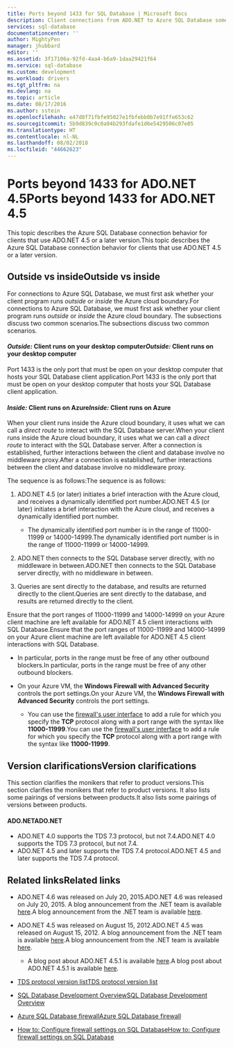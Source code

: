 ```yaml
---
title: Ports beyond 1433 for SQL Database | Microsoft Docs
description: Client connections from ADO.NET to Azure SQL Database sometimes bypass the proxy and interact directly with the database. Ports other than 1433 become important.
services: sql-database
documentationcenter: ''
author: MightyPen
manager: jhubbard
editor: ''
ms.assetid: 3f17106a-92fd-4aa4-b6a9-1daa29421f64
ms.service: sql-database
ms.custom: development
ms.workload: drivers
ms.tgt_pltfrm: na
ms.devlang: na
ms.topic: article
ms.date: 08/17/2016
ms.author: sstein
ms.openlocfilehash: e47d8f71fbfe95027e1fbfebb0b7e91ffe653c62
ms.sourcegitcommit: 5b9d839c0c0a94b293fdafe1d6e5429506c07e05
ms.translationtype: HT
ms.contentlocale: nl-NL
ms.lasthandoff: 08/02/2018
ms.locfileid: "44662623"
---
```

# <a name="ports-beyond-1433-for-adonet-45"></a><span data-ttu-id="4f295-104">Ports beyond 1433 for ADO.NET 4.5</span><span class="sxs-lookup"><span data-stu-id="4f295-104">Ports beyond 1433 for ADO.NET 4.5</span></span>
<span data-ttu-id="4f295-105">This topic describes the Azure SQL Database connection behavior for clients that use ADO.NET 4.5 or a later version.</span><span class="sxs-lookup"><span data-stu-id="4f295-105">This topic describes the Azure SQL Database connection behavior for clients that use ADO.NET 4.5 or a later version.</span></span>

## <a name="outside-vs-inside"></a><span data-ttu-id="4f295-106">Outside vs inside</span><span class="sxs-lookup"><span data-stu-id="4f295-106">Outside vs inside</span></span>
<span data-ttu-id="4f295-107">For connections to Azure SQL Database, we must first ask whether your client program runs *outside* or *inside* the Azure cloud boundary.</span><span class="sxs-lookup"><span data-stu-id="4f295-107">For connections to Azure SQL Database, we must first ask whether your client program runs *outside* or *inside* the Azure cloud boundary.</span></span> <span data-ttu-id="4f295-108">The subsections discuss two common scenarios.</span><span class="sxs-lookup"><span data-stu-id="4f295-108">The subsections discuss two common scenarios.</span></span>

#### <a name="outside-client-runs-on-your-desktop-computer"></a><span data-ttu-id="4f295-109">*Outside:* Client runs on your desktop computer</span><span class="sxs-lookup"><span data-stu-id="4f295-109">*Outside:* Client runs on your desktop computer</span></span>
<span data-ttu-id="4f295-110">Port 1433 is the only port that must be open on your desktop computer that hosts your SQL Database client application.</span><span class="sxs-lookup"><span data-stu-id="4f295-110">Port 1433 is the only port that must be open on your desktop computer that hosts your SQL Database client application.</span></span>

#### <a name="inside-client-runs-on-azure"></a><span data-ttu-id="4f295-111">*Inside:* Client runs on Azure</span><span class="sxs-lookup"><span data-stu-id="4f295-111">*Inside:* Client runs on Azure</span></span>
<span data-ttu-id="4f295-112">When your client runs inside the Azure cloud boundary, it uses what we can call a *direct route* to interact with the SQL Database server.</span><span class="sxs-lookup"><span data-stu-id="4f295-112">When your client runs inside the Azure cloud boundary, it uses what we can call a *direct route* to interact with the SQL Database server.</span></span> <span data-ttu-id="4f295-113">After a connection is established, further interactions between the client and database involve no middleware proxy.</span><span class="sxs-lookup"><span data-stu-id="4f295-113">After a connection is established, further interactions between the client and database involve no middleware proxy.</span></span>

<span data-ttu-id="4f295-114">The sequence is as follows:</span><span class="sxs-lookup"><span data-stu-id="4f295-114">The sequence is as follows:</span></span>

1. <span data-ttu-id="4f295-115">ADO.NET 4.5 (or later) initiates a brief interaction with the Azure cloud, and receives a dynamically identified port number.</span><span class="sxs-lookup"><span data-stu-id="4f295-115">ADO.NET 4.5 (or later) initiates a brief interaction with the Azure cloud, and receives a dynamically identified port number.</span></span>
   
   * <span data-ttu-id="4f295-116">The dynamically identified port number is in the range of 11000-11999 or 14000-14999.</span><span class="sxs-lookup"><span data-stu-id="4f295-116">The dynamically identified port number is in the range of 11000-11999 or 14000-14999.</span></span>
2. <span data-ttu-id="4f295-117">ADO.NET then connects to the SQL Database server directly, with no middleware in between.</span><span class="sxs-lookup"><span data-stu-id="4f295-117">ADO.NET then connects to the SQL Database server directly, with no middleware in between.</span></span>
3. <span data-ttu-id="4f295-118">Queries are sent directly to the database, and results are returned directly to the client.</span><span class="sxs-lookup"><span data-stu-id="4f295-118">Queries are sent directly to the database, and results are returned directly to the client.</span></span>

<span data-ttu-id="4f295-119">Ensure that the port ranges of 11000-11999 and 14000-14999 on your Azure client machine are left available for ADO.NET 4.5 client interactions with SQL Database.</span><span class="sxs-lookup"><span data-stu-id="4f295-119">Ensure that the port ranges of 11000-11999 and 14000-14999 on your Azure client machine are left available for ADO.NET 4.5 client interactions with SQL Database.</span></span>

* <span data-ttu-id="4f295-120">In particular, ports in the range must be free of any other outbound blockers.</span><span class="sxs-lookup"><span data-stu-id="4f295-120">In particular, ports in the range must be free of any other outbound blockers.</span></span>
* <span data-ttu-id="4f295-121">On your Azure VM, the **Windows Firewall with Advanced Security** controls the port settings.</span><span class="sxs-lookup"><span data-stu-id="4f295-121">On your Azure VM, the **Windows Firewall with Advanced Security** controls the port settings.</span></span>
  
  * <span data-ttu-id="4f295-122">You can use the [firewall's user interface](http://msdn.microsoft.com/library/cc646023.aspx) to add a rule for which you specify the **TCP** protocol along with a port range with the syntax like **11000-11999**.</span><span class="sxs-lookup"><span data-stu-id="4f295-122">You can use the [firewall's user interface](http://msdn.microsoft.com/library/cc646023.aspx) to add a rule for which you specify the **TCP** protocol along with a port range with the syntax like **11000-11999**.</span></span>

## <a name="version-clarifications"></a><span data-ttu-id="4f295-123">Version clarifications</span><span class="sxs-lookup"><span data-stu-id="4f295-123">Version clarifications</span></span>
<span data-ttu-id="4f295-124">This section clarifies the monikers that refer to product versions.</span><span class="sxs-lookup"><span data-stu-id="4f295-124">This section clarifies the monikers that refer to product versions.</span></span> <span data-ttu-id="4f295-125">It also lists some pairings of versions between products.</span><span class="sxs-lookup"><span data-stu-id="4f295-125">It also lists some pairings of versions between products.</span></span>

#### <a name="adonet"></a><span data-ttu-id="4f295-126">ADO.NET</span><span class="sxs-lookup"><span data-stu-id="4f295-126">ADO.NET</span></span>
* <span data-ttu-id="4f295-127">ADO.NET 4.0 supports the TDS 7.3 protocol, but not 7.4.</span><span class="sxs-lookup"><span data-stu-id="4f295-127">ADO.NET 4.0 supports the TDS 7.3 protocol, but not 7.4.</span></span>
* <span data-ttu-id="4f295-128">ADO.NET 4.5 and later supports the TDS 7.4 protocol.</span><span class="sxs-lookup"><span data-stu-id="4f295-128">ADO.NET 4.5 and later supports the TDS 7.4 protocol.</span></span>

## <a name="related-links"></a><span data-ttu-id="4f295-129">Related links</span><span class="sxs-lookup"><span data-stu-id="4f295-129">Related links</span></span>
* <span data-ttu-id="4f295-130">ADO.NET 4.6 was released on July 20, 2015.</span><span class="sxs-lookup"><span data-stu-id="4f295-130">ADO.NET 4.6 was released on July 20, 2015.</span></span> <span data-ttu-id="4f295-131">A blog announcement from the .NET team is available [here](http://blogs.msdn.com/b/dotnet/archive/2015/07/20/announcing-net-framework-4-6.aspx).</span><span class="sxs-lookup"><span data-stu-id="4f295-131">A blog announcement from the .NET team is available [here](http://blogs.msdn.com/b/dotnet/archive/2015/07/20/announcing-net-framework-4-6.aspx).</span></span>
* <span data-ttu-id="4f295-132">ADO.NET 4.5 was released on August 15, 2012.</span><span class="sxs-lookup"><span data-stu-id="4f295-132">ADO.NET 4.5 was released on August 15, 2012.</span></span> <span data-ttu-id="4f295-133">A blog announcement from the .NET team is available [here](http://blogs.msdn.com/b/dotnet/archive/2012/08/15/announcing-the-release-of-net-framework-4-5-rtm-product-and-source-code.aspx).</span><span class="sxs-lookup"><span data-stu-id="4f295-133">A blog announcement from the .NET team is available [here](http://blogs.msdn.com/b/dotnet/archive/2012/08/15/announcing-the-release-of-net-framework-4-5-rtm-product-and-source-code.aspx).</span></span>
  
  * <span data-ttu-id="4f295-134">A blog post about ADO.NET 4.5.1 is available [here](http://blogs.msdn.com/b/dotnet/archive/2013/06/26/announcing-the-net-framework-4-5-1-preview.aspx).</span><span class="sxs-lookup"><span data-stu-id="4f295-134">A blog post about ADO.NET 4.5.1 is available [here](http://blogs.msdn.com/b/dotnet/archive/2013/06/26/announcing-the-net-framework-4-5-1-preview.aspx).</span></span>
* [<span data-ttu-id="4f295-135">TDS protocol version list</span><span class="sxs-lookup"><span data-stu-id="4f295-135">TDS protocol version list</span></span>](http://www.freetds.org/userguide/tdshistory.htm)
* [<span data-ttu-id="4f295-136">SQL Database Development Overview</span><span class="sxs-lookup"><span data-stu-id="4f295-136">SQL Database Development Overview</span></span>](sql-database-develop-overview.md)
* [<span data-ttu-id="4f295-137">Azure SQL Database firewall</span><span class="sxs-lookup"><span data-stu-id="4f295-137">Azure SQL Database firewall</span></span>](sql-database-firewall-configure.md)
* [<span data-ttu-id="4f295-138">How to: Configure firewall settings on SQL Database</span><span class="sxs-lookup"><span data-stu-id="4f295-138">How to: Configure firewall settings on SQL Database</span></span>](sql-database-configure-firewall-settings.md)

